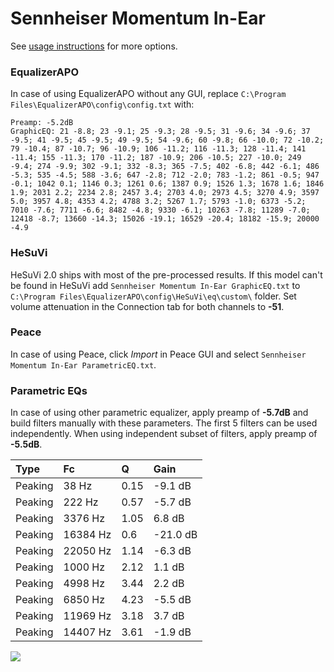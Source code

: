 # Sennheiser Momentum In-Ear
See [usage instructions](https://github.com/jaakkopasanen/AutoEq#usage) for more options.

### EqualizerAPO
In case of using EqualizerAPO without any GUI, replace `C:\Program Files\EqualizerAPO\config\config.txt`
with:
```
Preamp: -5.2dB
GraphicEQ: 21 -8.8; 23 -9.1; 25 -9.3; 28 -9.5; 31 -9.6; 34 -9.6; 37 -9.5; 41 -9.5; 45 -9.5; 49 -9.5; 54 -9.6; 60 -9.8; 66 -10.0; 72 -10.2; 79 -10.4; 87 -10.7; 96 -10.9; 106 -11.2; 116 -11.3; 128 -11.4; 141 -11.4; 155 -11.3; 170 -11.2; 187 -10.9; 206 -10.5; 227 -10.0; 249 -9.4; 274 -9.9; 302 -9.1; 332 -8.3; 365 -7.5; 402 -6.8; 442 -6.1; 486 -5.3; 535 -4.5; 588 -3.6; 647 -2.8; 712 -2.0; 783 -1.2; 861 -0.5; 947 -0.1; 1042 0.1; 1146 0.3; 1261 0.6; 1387 0.9; 1526 1.3; 1678 1.6; 1846 1.9; 2031 2.2; 2234 2.8; 2457 3.4; 2703 4.0; 2973 4.5; 3270 4.9; 3597 5.0; 3957 4.8; 4353 4.2; 4788 3.2; 5267 1.7; 5793 -1.0; 6373 -5.2; 7010 -7.6; 7711 -6.6; 8482 -4.8; 9330 -6.1; 10263 -7.8; 11289 -7.0; 12418 -8.7; 13660 -14.3; 15026 -19.1; 16529 -20.4; 18182 -15.9; 20000 -4.9
```

### HeSuVi
HeSuVi 2.0 ships with most of the pre-processed results. If this model can't be found in HeSuVi add
`Sennheiser Momentum In-Ear GraphicEQ.txt` to `C:\Program Files\EqualizerAPO\config\HeSuVi\eq\custom\` folder.
Set volume attenuation in the Connection tab for both channels to **-51**.

### Peace
In case of using Peace, click *Import* in Peace GUI and select `Sennheiser Momentum In-Ear ParametricEQ.txt`.

### Parametric EQs
In case of using other parametric equalizer, apply preamp of **-5.7dB** and build filters manually
with these parameters. The first 5 filters can be used independently.
When using independent subset of filters, apply preamp of **-5.5dB**.

| Type    | Fc       |    Q | Gain     |
|:--------|:---------|:-----|:---------|
| Peaking | 38 Hz    | 0.15 | -9.1 dB  |
| Peaking | 222 Hz   | 0.57 | -5.7 dB  |
| Peaking | 3376 Hz  | 1.05 | 6.8 dB   |
| Peaking | 16384 Hz | 0.6  | -21.0 dB |
| Peaking | 22050 Hz | 1.14 | -6.3 dB  |
| Peaking | 1000 Hz  | 2.12 | 1.1 dB   |
| Peaking | 4998 Hz  | 3.44 | 2.2 dB   |
| Peaking | 6850 Hz  | 4.23 | -5.5 dB  |
| Peaking | 11969 Hz | 3.18 | 3.7 dB   |
| Peaking | 14407 Hz | 3.61 | -1.9 dB  |

![](https://raw.githubusercontent.com/jaakkopasanen/AutoEq/master/results/oratory1990/harman_in-ear_2017-1/Sennheiser%20Momentum%20In-Ear/Sennheiser%20Momentum%20In-Ear.png)